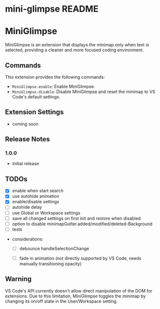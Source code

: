 # mini-glimpse README
# MiniGlimpse

MiniGlimpse is an extension that displays the minimap only when text is selected, providing a cleaner and more focused coding environment.


## Commands

This extension provides the following commands:

* `MiniGlimpse.enable`: Enable MiniGlimpse.
* `MiniGlimpse.disable`: Disable MiniGlimpse and reset the minimap to VS Code's default settings.


## Extension Settings

* coming soon


## Release Notes

### 1.0.0
* Initial release


## TODOs

* [x] enable when start search
* [x] use autohide animation
* [x] enable/disable settings
* [ ] autohide delay
* [ ] use Global or Workspace settings
* [ ] save all changed settings on first init and restore when disabled
* [ ] option to disable minimapGutter.added/modified/deleted-Background
* [ ] tests

* considerations:
    * [ ] debounce handleSelectionChange
    * [ ] fade in animation (not directly supported by VS Code, needs manually transitioning opacity)


## Warning

VS Code's API currently doesn't allow direct manipulation of the DOM for extensions.
Due to this limitation, MiniGlimpse toggles the minimap by changing its on/off state in the User/Workspace setting.